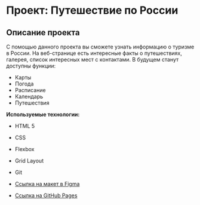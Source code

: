 # Проект: Путешествие по России

## Описание проекта
С помощью данного проекта вы сможете узнать информацию о туризме в России. На веб-странице есть интересные факты о путешествиях, галерея, список интересных мест с контактами.
В будущем станут доступны функции:
* Карты
* Погода
* Расписание
* Календарь
* Путешествия

**Используемые технологии:**
* HTML 5
* CSS
* Flexbox
* Grid Layout
* Git

* [Ссылка на макет в Figma](https://www.figma.com/file/5S2WSbEFL6awjVWJ0NWL8Q/Sprint-3_-Russia-_-desktop-mobile?node-id=28503%3A0)
* [Ссылка на GitHub Pages](https://ghostmodd.github.io/russian-travel/index.html)
